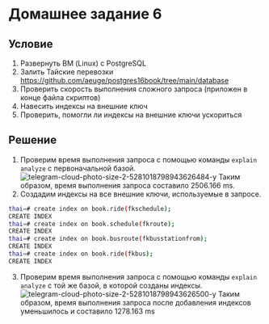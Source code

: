 # Домашнее задание 6

## Условие
1. Развернуть ВМ (Linux) с PostgreSQL
2. Залить Тайские перевозки
https://github.com/aeuge/postgres16book/tree/main/database
3. Проверить скорость выполнения сложного запроса (приложен в конце файла скриптов)
4. Навесить индексы на внешние ключ
5. Проверить, помогли ли индексы на внешние ключи ускориться

## Решение
1. Проверим время выполнения запроса с помощью команды `explain analyze` с первоначальной базой.
![telegram-cloud-photo-size-2-5281018798943626484-y](https://github.com/user-attachments/assets/48216ce8-f967-4efa-a3b4-9666d4b8824a)
Таким образом, время выполнения запроса составило 2506.166 ms.
2. Создадим индексы на все внешние ключи, используемые в запросе.
```bash
thai=# create index on book.ride(fkschedule);
CREATE INDEX
thai=# create index on book.schedule(fkroute);
CREATE INDEX
thai=# create index on book.busroute(fkbusstationfrom);
CREATE INDEX
thai=# create index on book.ride(fkbus);
CREATE INDEX
```
3. Проверим время выполнения запроса с помощью команды `explain analyze` с той же базой, в которой созданы индексы.
![telegram-cloud-photo-size-2-5281018798943626500-y](https://github.com/user-attachments/assets/b9b42778-df2e-48fc-b588-745bcb9cf365)
Таким образом, время выполнения запроса после добавления индексов уменьшилось и составило 1278.163 ms
